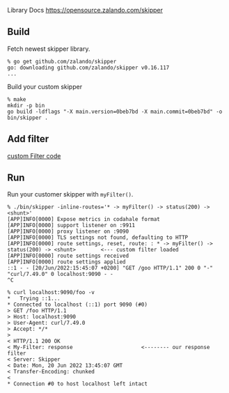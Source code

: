 Library Docs https://opensource.zalando.com/skipper

## Build

Fetch newest skipper library.

```
% go get github.com/zalando/skipper
go: downloading github.com/zalando/skipper v0.16.117
...
```

Build your custom skipper

```
% make
mkdir -p bin
go build -ldflags "-X main.version=0beb7bd -X main.commit=0beb7bd" -o bin/skipper .
```

## Add filter

[custom Filter code](./filters/custom.go)

## Run

Run your customer skipper with `myFilter()`.

```
% ./bin/skipper -inline-routes='* -> myFilter() -> status(200) -> <shunt>'
[APP]INFO[0000] Expose metrics in codahale format
[APP]INFO[0000] support listener on :9911
[APP]INFO[0000] proxy listener on :9090
[APP]INFO[0000] TLS settings not found, defaulting to HTTP
[APP]INFO[0000] route settings, reset, route: : * -> myFilter() -> status(200) -> <shunt>        <--- custom filter loaded
[APP]INFO[0000] route settings received
[APP]INFO[0000] route settings applied
::1 - - [20/Jun/2022:15:45:07 +0200] "GET /goo HTTP/1.1" 200 0 "-" "curl/7.49.0" 0 localhost:9090 - -
^C

% curl localhost:9090/foo -v
*   Trying ::1...
* Connected to localhost (::1) port 9090 (#0)
> GET /foo HTTP/1.1
> Host: localhost:9090
> User-Agent: curl/7.49.0
> Accept: */*
>
< HTTP/1.1 200 OK
< My-Filter: response                      <-------- our response filter
< Server: Skipper
< Date: Mon, 20 Jun 2022 13:45:07 GMT
< Transfer-Encoding: chunked
<
* Connection #0 to host localhost left intact
```
